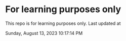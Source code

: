 # For learning purposes only
This repo is for learning purposes only.
Last updated at

Sunday, August 13, 2023 10:17:14 PM

